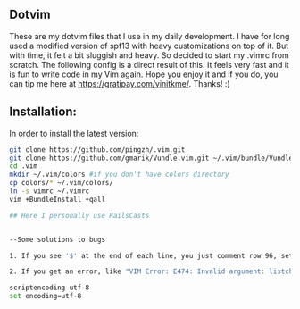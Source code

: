 ## Dotvim

These are my dotvim files that I use in my daily development. I have for long used a modified version of
spf13 with heavy customizations on top of it. But with time, it felt a bit sluggish and heavy. So decided
to start my .vimrc from scratch. The following config is a direct result of this. It feels very fast and it
is fun to write code in my Vim again. Hope you enjoy it and if you do, you can tip me here at https://gratipay.com/vinitkme/. Thanks! :)

## Installation:

In order to install the latest version:

```sh
git clone https://github.com/pingzh/.vim.git
git clone https://github.com/gmarik/Vundle.vim.git ~/.vim/bundle/Vundle.vim
cd .vim
mkdir ~/.vim/colors #if you don't have colors directory
cp colors/* ~/.vim/colors/
ln -s vimrc ~/.vimrc
vim +BundleInstall +qall

## Here I personally use RailsCasts


--Some solutions to bugs

1. If you see '$' at the end of each line, you just comment row 96, set list

2. If you get an error, like "VIM Error: E474: Invalid argument: listchars=tab:»·,trail:·", then you put the following two lines on the top of vimrc file:

scriptencoding utf-8
set encoding=utf-8
